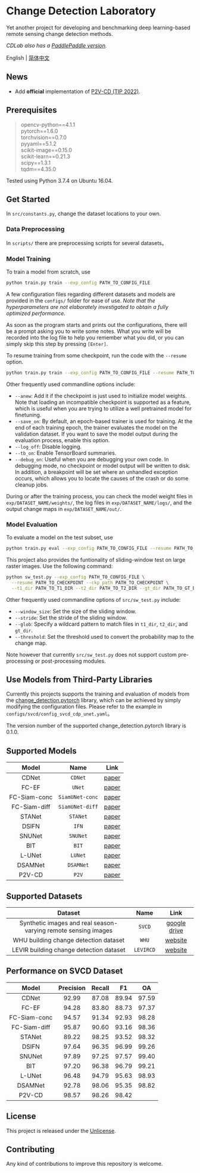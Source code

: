 # Change Detection Laboratory

Yet another project for developing and benchmarking deep learning-based remote sensing change detection methods.

*CDLab also has a [PaddlePaddle version](https://github.com/Bobholamovic/CDLab-PP).*

English | [简体中文](README_zh-CN.md)

## News

+ Add **official** implementation of [P2V-CD (TIP 2022)](https://ieeexplore.ieee.org/document/9975266).

## Prerequisites

> opencv-python==4.1.1  
  pytorch==1.6.0  
  torchvision==0.7.0  
  pyyaml==5.1.2  
  scikit-image==0.15.0  
  scikit-learn==0.21.3  
  scipy==1.3.1  
  tqdm==4.35.0

Tested using Python 3.7.4 on Ubuntu 16.04.

## Get Started

In `src/constants.py`, change the dataset locations to your own.

### Data Preprocessing

In `scripts/` there are preprocessing scripts for several datasets。

### Model Training

To train a model from scratch, use

```bash
python train.py train --exp_config PATH_TO_CONFIG_FILE
```

A few configuration files regarding different datasets and models are provided in the `configs/` folder for ease of use. *Note that the hyperparameters are not elaborately investigated to obtain a fully optimized performance.*

As soon as the program starts and prints out the configurations, there will be a prompt asking you to write some notes. What you write will be recorded into the log file to help you remember what you did, or you can simply skip this step by pressing `[Enter]`.

To resume training from some checkpoint, run the code with the `--resume` option.

```bash
python train.py train --exp_config PATH_TO_CONFIG_FILE --resume PATH_TO_CHECKPOINT
```

Other frequently used commandline options include:

- `--anew`: Add it if the checkpoint is just used to initialize model weights. Note that loading an incompatible checkpoint is supported as a feature, which is useful when you are trying to utilize a well pretrained model for finetuning.
- `--save_on`: By default, an epoch-based trainer is used for training. At the end of each training epoch, the trainer evaluates the model on the validation dataset. If you want to save the model output during the evaluation process, enable this option.
- `--log_off`: Disable logging.
- `--tb_on`: Enable TensorBoard summaries.
- `--debug_on`: Useful when you are debugging your own code. In debugging mode, no checkpoint or model output will be written to disk. In addition, a breakpoint will be set where an unhandled exception occurs, which allows you to locate the causes of the crash or do some cleanup jobs.

During or after the training process, you can check the model weight files in `exp/DATASET_NAME/weights/`, the log files in `exp/DATASET_NAME/logs/`, and the output change maps in `exp/DATASET_NAME/out/`.

### Model Evaluation

To evaluate a model on the test subset, use

```bash
python train.py eval --exp_config PATH_TO_CONFIG_FILE --resume PATH_TO_CHECKPOINT --save_on --subset test
```

This project also provides the funtionality of sliding-window test on large raster images. Use the following command:

```bash
python sw_test.py --exp_config PATH_TO_CONFIG_FILE \
  --resume PATH_TO_CHECKPOINT --ckp_path PATH_TO_CHECKPOINT \
  --t1_dir PATH_TO_T1_DIR --t2_dir PATH_TO_T2_DIR --gt_dir PATH_TO_GT_DIR
```

Other frequently used commandline options of `src/sw_test.py` include:
- `--window_size`: Set the size of the sliding window.
- `--stride`: Set the stride of the sliding window.
- `--glob`: Specify a wildcard pattern to match files in `t1_dir`, `t2_dir`, and `gt_dir`.
- `--threshold`: Set the threshold used to convert the probability map to the change map.

Note however that currently `src/sw_test.py` does not support custom pre-processing or post-processing modules.

## Use Models from Third-Party Libraries

Currently this projects supports the training and evaluation of models from the [change_detection.pytorch](https://github.com/likyoo/change_detection.pytorch) library, which can be achieved by simply modifying the configuration files. Please refer to the example in `configs/svcd/config_svcd_cdp_unet.yaml`。

The version number of the supported change_detection.pytorch library is 0.1.0.

## Supported Models

| Model | Name | Link |
|:-:|:-:|:-:|
| CDNet | `CDNet` | [paper](https://doi.org/10.1007/s10514-018-9734-5) |
| FC-EF | `UNet` | [paper](https://ieeexplore.ieee.org/abstract/document/8451652) |
| FC-Siam-conc | `SiamUNet-conc` | [paper](https://ieeexplore.ieee.org/abstract/document/8451652) |
| FC-Siam-diff | `SiamUNet-diff` | [paper](https://ieeexplore.ieee.org/abstract/document/8451652) |
| STANet | `STANet` | [paper](https://www.mdpi.com/2072-4292/12/10/1662) |
| DSIFN | `IFN` | [paper](https://www.sciencedirect.com/science/article/pii/S0924271620301532) |
| SNUNet | `SNUNet` | [paper](https://ieeexplore.ieee.org/document/9355573) |
| BIT | `BIT` | [paper](https://ieeexplore.ieee.org/document/9491802) |
| L-UNet | `LUNet` | [paper](https://ieeexplore.ieee.org/document/9352207) |
| DSAMNet | `DSAMNet` | [paper](https://ieeexplore.ieee.org/document/9467555) |
| P2V-CD | `P2V` | [paper](https://ieeexplore.ieee.org/document/9975266) |

## Supported Datasets

| Dataset | Name | Link |
|:-:|:-:|:-:|
| Synthetic images and real season-varying remote sensing images | `SVCD` | [google drive](https://drive.google.com/file/d/1GX656JqqOyBi_Ef0w65kDGVto-nHrNs9) |
| WHU building change detection dataset | `WHU` | [website](http://study.rsgis.whu.edu.cn/pages/download/building_dataset.html) |
| LEVIR building change detection dataset | `LEVIRCD` | [website](https://justchenhao.github.io/LEVIR/) |

## Performance on SVCD Dataset

| Model | Precision | Recall | F1 | OA |
|:-:|:-:|:-:|:-:|:-:|
| CDNet | 92.99 | 87.08 | 89.94 | 97.59 |
| FC-EF | 94.28 | 83.80 | 88.73 | 97.37 |
| FC-Siam-conc | 94.57 | 91.34 | 92.93 | 98.28 |
| FC-Siam-diff | 95.87 | 90.60 | 93.16 | 98.36 |
| STANet | 89.22 | 98.25 | 93.52 | 98.32 |
| DSIFN | 97.64 | 96.35 | 96.99 | 99.26 |
| SNUNet | 97.89 | 97.25 | 97.57 | 99.40 |
| BIT | 97.20 | 96.38 | 96.79 | 99.21 |
| L-UNet | 96.48 | 94.79 | 95.63 | 98.93 |
| DSAMNet | 92.78 | 98.06 | 95.35 | 98.82 |
| P2V-CD | 98.57 | 98.26 | 98.42 | |

## License

This project is released under the [Unlicense](/LICENSE).

## Contributing

Any kind of contributions to improve this repository is welcome.